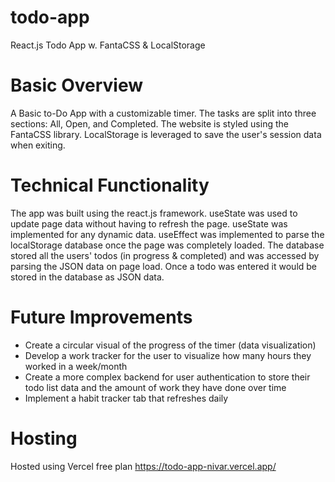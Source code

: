 # todo-app
 React.js Todo App w. FantaCSS & LocalStorage

 
# Basic Overview
 A Basic to-Do App with a customizable timer. The tasks are split into three sections: All, Open, and Completed. The website is styled using the FantaCSS library. LocalStorage is leveraged to save the user's session data when exiting.

# Technical Functionality
The app was built using the react.js framework. useState was used to update page data without having to refresh the page. useState was implemented for any dynamic data. useEffect was implemented to parse the localStorage database once the page was completely loaded. The database stored all the users' todos (in progress & completed) and was accessed by parsing the JSON data on page load. Once a todo was entered it would be stored in the database as JSON data. 

# Future Improvements
- Create a circular visual of the progress of the timer (data visualization)
- Develop a work tracker for the user to visualize how many hours they worked in a week/month
- Create a more complex backend for user authentication to store their todo list data and the amount of work they have done over time
- Implement a habit tracker tab that refreshes daily


 # Hosting
 Hosted using Vercel free plan
 https://todo-app-nivar.vercel.app/
